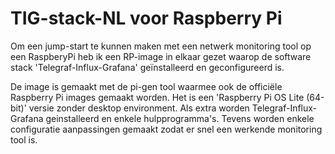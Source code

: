 # TIG-stack-NL voor Raspberry Pi

Om een jump-start te kunnen maken met een netwerk monitoring tool op een RaspberyPi heb ik een RP-image in elkaar gezet waarop de software stack 'Telegraf-Influx-Grafana' geïnstalleerd en geconfigureerd is.

De image is gemaakt met de pi-gen tool waarmee ook de officiële Raspberry Pi images gemaakt worden. Het is een 'Raspberry Pi OS Lite (64-bit)' versie zonder desktop environment. Als extra worden Telegraf-Influx-Grafana geinstalleerd en enkele hulpprogramma's. Tevens worden enkele configuratie aanpassingen gemaakt zodat er snel een werkende monitoring tool is.
